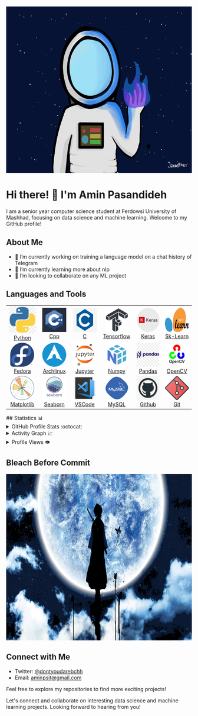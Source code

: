 <p align="center">
     <img width="600" height="450" src="https://github.com/aminobutyric/aminobutyric/blob/main/image/pic/211988-3115580799.gif" />
</p>

# Hi there! 👋 I'm Amin Pasandideh

I am a senior year computer science student at Ferdowsi University of Mashhad, focusing on data science and machine learning. Welcome to my GitHub profile!

## About Me

- 🔭 I’m currently working on training a language model on a chat history of Telegram
- 🌱 I’m currently learning more about nlp
- 👯 I’m looking to collaborate on any ML project


## Languages and Tools
<table align="center">
    <tr>
        <td align="center" width="96">
            <a href="https://www.python.org/" target="blank" rel="noopener noreferrer">  
            <img src="https://github.com/aminobutyric/aminobutyric/blob/main/image/logo/39-396037_big-image-python-gif-file-logo-299785964.jpg" alt="python-icon"/>
            <br>Python</a>
        </td>
        <td align="center" width="96">
            <a href="https://isocpp.org/" target="_blank" rel="noopener noreferrer">
            <img src="https://github.com/aminobutyric/aminobutyric/blob/main/image/logo/C++.jpg?raw=true" alt="cpp-icon" width="65" height="65" />
          <br>Cpp</a>
        </td>
        <td align="center" width="96">
            <a href="https://www.codeblocks.org/" target="_blank" rel="noopener noreferrer">
            <img src="https://github.com/aminobutyric/aminobutyric/blob/main/image/logo/C.jpg" alt="c-icon" width="65" height="65" />
          <br>C</a>
        </td>
           <td align="center" width="96">
               <a href="https://www.tensorflow.org/" target="_blank" rel="noopener noreferrer">
               <img src="https://github.com/aminobutyric/aminobutyric/blob/main/image/logo/fi-xnsuxx-tensorflow-1767380591.jpg" alt="Tensorflow-icon" width="65" height="65" />
          <br>Tensorflow</a>
        </td>
      <td align="center" width="96">
          <a href="https://keras.io/" target="_blank" rel="noopener noreferrer">
          <img src="https://github.com/aminobutyric/aminobutyric/blob/main/image/logo/Keras2.png" width="65" height="65" alt="keras-icon" />
          <br>Keras</a>
      </td>
        <td align="center" width="96">
          <a href="https://scikit-learn.org/stable/" target="_blank" rel="noopener noreferrer">
           <img src="https://github.com/aminobutyric/aminobutyric/blob/main/image/logo/scikit-learn-logo.png" alt="scikit-learn-icon" width="65" height="65" />
          <br>Sk-Learn</a>
        </td>
    </tr>
    <tr>
        <td align="center" width="96">
            <a href="https://www.fedoraproject.org/" target="_blank" rel="noopener noreferrer">
            <img src="https://github.com/aminobutyric/aminobutyric/blob/main/image/logo/1024px-Fedora_logo.png" alt="ckde-plasma-icon" width="65" height="65" />
          <br>Fedora</a>
        </td>
        <td align="center" width="96">
            <a href="https://archlinux.org/" target="_blank" rel="noopener noreferrer">
            <img src="https://github.com/aminobutyric/aminobutyric/blob/main/image/logo/arch.png" alt="archlinux-icon" width="65" height="65" />
          <br>Archlinux</a>
        </td>
           <td align="center" width="96">
               <a href="https://jupyter.org/" target="_blank" rel="noopener noreferrer">
               <img src="https://github.com/aminobutyric/aminobutyric/blob/main/image/logo/jupyter-logo-large-3078122532.png" alt="Jupyter-icon" width="65" height="65" />
          <br>Jupyter</a>
        </td>
      <td align="center" width="96">
          <a href="https://numpy.org/" target="_blank" rel="noopener noreferrer">
          <img src="https://github.com/aminobutyric/aminobutyric/blob/main/image/logo/numpy-3075279910.png" width="65" height="65" alt="numpy-icon" />
          <br>Numpy</a>
      </td>
      <td align="center" width="96">
          <a href="https://pandas.pydata.org/" target="_blank" rel="noopener noreferrer">
          <img src="https://github.com/aminobutyric/aminobutyric/blob/main/image/logo/442-4429904_pandas-python-logo-png-pandas-python-logo-transparent-1078239420.jpg" width="65" height="65" alt="pandas-icon" />
          <br>Pandas</a>
      </td>
         <td align="center" width="96">
          <a href="https://pandas.pydata.org/" target="_blank" rel="noopener noreferrer">
          <img src="https://github.com/aminobutyric/aminobutyric/blob/main/image/logo/opencv.jpg" width="65" height="65" alt="pandas-icon" />
          <br>OpenCV</a>
      </td>
    </tr>
    <tr>
        <td align="center" width="96">
          <a href="https://matplotlib.org/" target="_blank" rel="noopener noreferrer">
           <img src="https://github.com/aminobutyric/aminobutyric/blob/main/image/logo/matplotlib.png" alt="matplotlib-icon" width="65" height="65" />
          <br>Matplotlib</a>
        </td>
        <td align="center" width="96">
            <a href="https://seaborn.pydata.org/" target="_blank" rel="noopener noreferrer">
            <img src="https://github.com/aminobutyric/aminobutyric/blob/main/image/logo/seaborn-logo-3491407845.png" alt="seaborn-icon" width="65" height="65" />
          <br>Seaborn</a>
        </td>
        <td align="center" width="96">
            <a href="https://code.visualstudio.com/" target="_blank" rel="noopener noreferrer">
            <img src="https://github.com/aminobutyric/aminobutyric/blob/main/image/logo/vs.jpg" alt="vscode-icon" width="65" height="65" />
          <br>VSCode</a>
        </td>
           <td align="center" width="96">
               <a href="https://www.mysql.com/" target="_blank" rel="noopener noreferrer">
               <img src="https://github.com/aminobutyric/aminobutyric/blob/main/image/logo/mysql.png" alt="mysql-icon" width="65" height="65" />
          <br>MySQL</a>
        </td>
       <td align="center" width="96">
           <a href="https://github.com/" target="_blank" rel="noopener noreferrer">
           <img src="https://github.com/aminobutyric/aminobutyric/blob/main/image/logo/github.jpg" width="65" height="65" alt="github-icon" />
          <br>Github</a>
       </td>
      <td align="center" width="96">
          <a href="https://git-scm.com/" target="_blank" rel="noopener noreferrer">
          <img src="https://github.com/aminobutyric/aminobutyric/blob/main/image/logo/git.png" width="65" height="65" alt="git-icon" />
          <br>Git</a>
      </td>
    </tr>
</table>
## Statistics 📊 


<details>
    <summary>GitHub Profile Stats :octocat:</summary>
    <br/>
    <p align="center">
        <img src="https://github-readme-stats-sigma-five.vercel.app/api?username=aminobutyric&layout=compact&theme=tokyonight&show_icons=true" width="420" height="165"/>
    <img  src="https://github-readme-streak-stats.herokuapp.com/?user=aminobutyric&theme=tokyonight" width="420"/>
    <img src="https://github-readme-stats-sigma-five.vercel.app/api/top-langs/?username=aminobutyric&theme=tokyonight&show_icons=true" width="400"/>
    </p>
    <br/>
</details>

<details>
    <summary>Activity Graph 📈</summary>
    <br/>
     <p align="center">
        <img src="https://github-readme-activity-graph.vercel.app/graph?username=aminobutyric&theme=dracula&area=true&hide_border=true#gh-dark-mode-only" width="100%">
     </p>
</details>

<details>
    <summary>Profile Views 👁️</summary>
    <br/>
    <img src="https://komarev.com/ghpvc/?username=aminobutyric&label=PROFILE+VIEWS&style=for-the-badge&color=brightgreen">
</details>


## Bleach Before Commit
<p align="center">
    <img alt="bleach" width="600" height="450" src="https://github.com/aminobutyric/aminobutyric/blob/main/image/pic/bleach.gif">
</p>

## Connect with Me

- Twitter: [@dontyoudarebchh](your-twitter-url)
- Email: aminpsit@gmail.com

Feel free to explore my repositories to find more exciting projects!

Let's connect and collaborate on interesting data science and machine learning projects. Looking forward to hearing from you!
